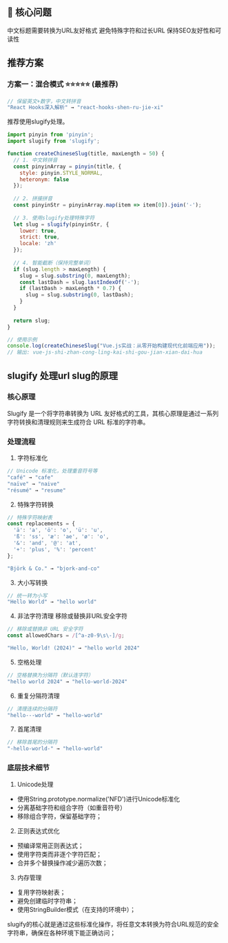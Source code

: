 ## 🎯 核心问题
中文标题需要转换为URL友好格式
避免特殊字符和过长URL
保持SEO友好性和可读性

## 推荐方案

### 方案一：混合模式 ⭐⭐⭐⭐⭐ (最推荐)
```js
// 保留英文+数字，中文转拼音
"React Hooks深入解析" → "react-hooks-shen-ru-jie-xi"
```

推荐使用slugify处理。
```js
import pinyin from 'pinyin';
import slugify from 'slugify';

function createChineseSlug(title, maxLength = 50) {
  // 1. 中文转拼音
  const pinyinArray = pinyin(title, {
    style: pinyin.STYLE_NORMAL,
    heteronym: false
  });
  
  // 2. 拼接拼音
  const pinyinStr = pinyinArray.map(item => item[0]).join('-');
  
  // 3. 使用slugify处理特殊字符
  let slug = slugify(pinyinStr, {
    lower: true,
    strict: true,
    locale: 'zh'
  });
  
  // 4. 智能截断（保持完整单词）
  if (slug.length > maxLength) {
    slug = slug.substring(0, maxLength);
    const lastDash = slug.lastIndexOf('-');
    if (lastDash > maxLength * 0.7) {
      slug = slug.substring(0, lastDash);
    }
  }
  
  return slug;
}

// 使用示例
console.log(createChineseSlug("Vue.js实战：从零开始构建现代化前端应用"));
// 输出: vue-js-shi-zhan-cong-ling-kai-shi-gou-jian-xian-dai-hua
```

## slugify 处理url slug的原理

### 核心原理

Slugify 是一个将字符串转换为 URL 友好格式的工具，其核心原理是通过一系列字符转换和清理规则来生成符合 URL 标准的字符串。

### 处理流程
1. 字符标准化
```js
// Unicode 标准化，处理重音符号等
"café" → "cafe"
"naïve" → "naive"
"résumé" → "resume"
```

2. 特殊字符转换
```js
// 特殊字符映射表
const replacements = {
  'ä': 'a', 'ö': 'o', 'ü': 'u',
  'ß': 'ss', 'æ': 'ae', 'ø': 'o',
  '&': 'and', '@': 'at', 
  '+': 'plus', '%': 'percent'
};

"Björk & Co." → "bjork-and-co"
```
3. 大小写转换
```js
// 统一转为小写
"Hello World" → "hello world"
```
4. 非法字符清理
移除或替换非URL安全字符
```js
// 移除或替换非 URL 安全字符
const allowedChars = /[^a-z0-9\s\-]/g;

"Hello, World! (2024)" → "hello world 2024"
```
5. 空格处理
```js
// 空格替换为分隔符（默认连字符）
"hello world 2024" → "hello-world-2024"
```

6. 重复分隔符清理
```js
// 清理连续的分隔符
"hello---world" → "hello-world"
```
7. 首尾清理 

```js
// 移除首尾的分隔符
"-hello-world-" → "hello-world"
```

### 底层技术细节

1. Unicode处理
  - 使用String.prototype.normalize('NFD')进行Unicode标准化
  - 分离基础字符和组合字符（如重音符号）
  - 移除组合字符，保留基础字符；

2. 正则表达式优化
  - 预编译常用正则表达式；
  - 使用字符类而非逐个字符匹配；
  - 合并多个替换操作减少遍历次数；
3. 内存管理
  - 复用字符映射表；
  - 避免创建临时字符串；
  - 使用StringBuilder模式（在支持的环境中）；

slugify的核心就是通过这些标准化操作，将任意文本转换为符合URL规范的安全字符串，确保在各种环境下能正确访问；


